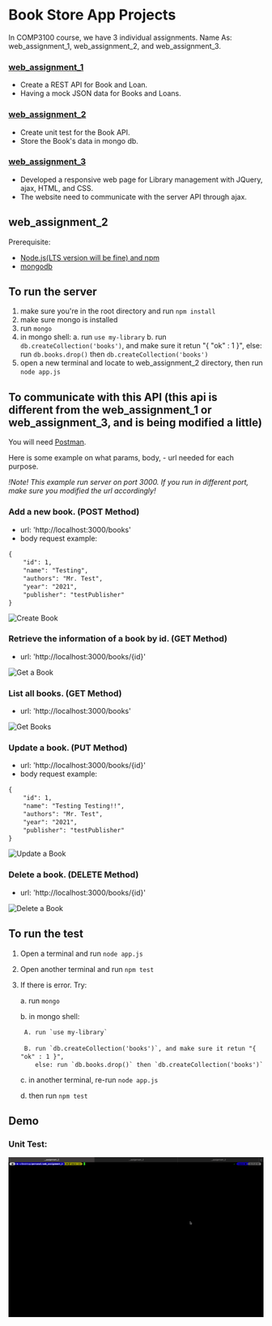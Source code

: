 
# Book Store App Projects 
In COMP3100 course, we have 3 individual assignments. 
Name As: web_assignment_1, web_assignment_2, and web_assignment_3.

### [web_assignment_1](https://github.com/yeeteing/web_assignment_1)
- Create a REST API for Book and Loan.
- Having a mock JSON data for Books and Loans.

### [web_assignment_2](https://github.com/yeeteing/web_assignment_2)
- Create unit test for the Book API.
- Store the Book's data in mongo db.

### [web_assignment_3](https://github.com/yeeteing/web_assignment_3)
- Developed a responsive web page for Library management with JQuery, ajax, HTML, and CSS. 
- The website need to communicate with the server API through ajax.

## web_assignment_2
Prerequisite: 
- [Node.js(LTS version will be fine) and npm](https://docs.npmjs.com/downloading-and-installing-node-js-and-npm#using-a-node-version-manager-to-install-node-js-and-npm)
- [mongodb](https://www.mongodb.com/try/download/community)
## To run the server
1. make sure you're in the root directory and run `npm install`
2. make sure mongo is installed
3. run `mongo`
4. in mongo shell: 
    a. run `use my-library`
    b. run `db.createCollection('books')`, and make sure it retun "{ "ok" : 1 }", 
    else: run `db.books.drop()` then `db.createCollection('books')`
5. open a new terminal and locate to web_assignment_2 directory, then run `node app.js`

## To communicate with this API (this api is different from the web_assignment_1 or web_assignment_3, and is being modified a little)
You will need [Postman](https://www.postman.com/downloads/).

Here is some example on what params, body, - url needed for each purpose.

*!Note! This example run server on port 3000. If you run in different port, make sure you modified the url accordingly!*

### Add a new book. (POST Method)
- url: 'http://localhost:3000/books'
- body request example: 
```
{
    "id": 1,
    "name": "Testing",
    "authors": "Mr. Test",
    "year": "2021",
    "publisher": "testPublisher"
}
```

![Create Book](./readme_assets/CreateBook.gif)
### Retrieve the information of a book by id. (GET Method)
- url: 'http://localhost:3000/books/{id}'

![Get a Book](./readme_assets/GetABook.gif)

### List all books. (GET Method)
- url: 'http://localhost:3000/books'

![Get Books](./readme_assets/GetBooks.gif)

### Update a book. (PUT Method)
- url: 'http://localhost:3000/books/{id}'
- body request example: 
```
{
    "id": 1,
    "name": "Testing Testing!!",
    "authors": "Mr. Test",
    "year": "2021",
    "publisher": "testPublisher"
}
```
![Update a Book](./readme_assets/UpdateBook.gif)

### Delete a book. (DELETE Method)
- url: 'http://localhost:3000/books/{id}'

![Delete a Book](./readme_assets/DeleteBook.gif)


## To run the test
1. Open a terminal and run `node app.js`
2. Open another terminal and run `npm test`
3. If there is error. Try: 

    a. run `mongo`

    b. in mongo shell: 

        A. run `use my-library`

        B. run `db.createCollection('books')`, and make sure it retun "{ "ok" : 1 }", 
           else: run `db.books.drop()` then `db.createCollection('books')`

    c. in another terminal, re-run `node app.js`

    d. then run `npm test`

## Demo
### Unit Test:
![Unit Tests](./readme_assets/Test.gif)
